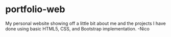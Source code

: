 # portfolio-web
My personal website showing off a little bit about me and the projects I have done using basic HTML5, CSS, and Bootstrap implementation.
-Nico
